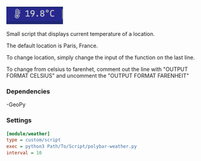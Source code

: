 ![sample screenshot](https://github.com/Carlbern/polybar-weather/blob/master/Screenshot%20from%202025-06-07%2017-38-06.png)

Small script that displays current temperature of a location.

The default location is Paris, France.

To change location, simply change the input of the function on the last line.

To change from celsius to farenhet, comment out the line with "OUTPUT FORMAT CELSIUS" and uncomment the "OUTPUT FORMAT FARENHEIT"

### Dependencies

-GeoPy

### Settings

```ini
[module/weather]
type = custom/script
exec = python3 Path/To/Script/polybar-weather.py
interval = 10
```
